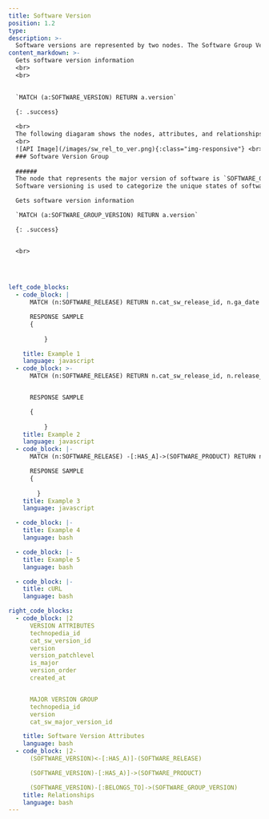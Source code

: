 ```yaml
---
title: Software Version
position: 1.2
type: 
description: >-
  Software versions are represented by two nodes. The Software Group Version represents the major or group version attributes and the software version represents the attributes that are associated with child versions of the parent major version. The relationship bewtween the nodes is `HAS_A` which points from `SOFTWARE_VERSION` towards `SOFTWARE_MAJOR_VERSION`.
content_markdown: >-
  Gets software version information
  <br>
  <br>
  

  `MATCH (a:SOFTWARE_VERSION) RETURN a.version`

  {: .success} 
  
  <br>
  The following diagaram shows the nodes, attributes, and relationships that feature software nodes and their relationships.
  <br>
  ![API Image](/images/sw_rel_to_ver.png){:class="img-responsive"} <br>
  ### Software Version Group
  
  ######
  The node that represents the major version of software is `SOFTWARE_GROUP_VERSION`.
  Software versioning is used to categorize the unique states of software as it is developed and released. The version identifier might be a word, or a number, or inlcude both. For example, version 1.0 is often used to represent the initial release of a software product.

  Gets software version information

  `MATCH (a:SOFTWARE_GROUP_VERSION) RETURN a.version`

  {: .success} 


  <br>
  


  
left_code_blocks:
  - code_block: |
      MATCH (n:SOFTWARE_RELEASE) RETURN n.cat_sw_release_id, n.ga_date

      RESPONSE SAMPLE
      {
          
          }

    title: Example 1
    language: javascript
  - code_block: >-
      MATCH (n:SOFTWARE_RELEASE) RETURN n.cat_sw_release_id, n.release_url n.ga_date


      RESPONSE SAMPLE

      {
          
          }
    title: Example 2
    language: javascript
  - code_block: |-
      MATCH (n:SOFTWARE_RELEASE) -[:HAS_A]->(SOFTWARE_PRODUCT) RETURN n.cat_sw_release_id LIMIT 1

      RESPONSE SAMPLE
      {
          
        }
    title: Example 3
    language: javascript

  - code_block: |-
    title: Example 4
    language: bash

  - code_block: |-
    title: Example 5
    language: bash

  - code_block: |-
    title: cURL
    language: bash

right_code_blocks:
  - code_block: |2
      VERSION ATTRIBUTES
      technopedia_id
      cat_sw_version_id
      version
      version_patchlevel
      is_major
      version_order
      created_at


      MAJOR VERSION GROUP
      technopedia_id
      version
      cat_sw_major_version_id

    title: Software Version Attributes
    language: bash
  - code_block: |2-
      (SOFTWARE_VERSION)<-[:HAS_A)]-(SOFTWARE_RELEASE)

      (SOFTWARE_VERSION)-[:HAS_A)]->(SOFTWARE_PRODUCT)

      (SOFTWARE_VERSION)-[:BELONGS_TO]->(SOFTWARE_GROUP_VERSION)
    title: Relationships
    language: bash
---
```



